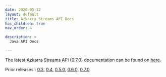 ```yaml
---
date: 2020-05-12
layout: default
title: Azkarra Streams API Docs
has_children: true
nav_order: 4

description: >
  Java API Docs

---
```


The latest Azkarra Streams API (0.7.0) documentation can be found on [here](/apidocs/0.7.0).

Prior releases : [0.3](/apidocs/0.3), [0.4](/apidocs/0.4), [0.5.0](/apidocs/0.5.0), [0.6.0](/apidocs/0.6.0), [0.7.0](/apidocs/0.7.0)


